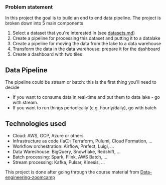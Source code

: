 ### Problem statement

In this project the goal is to build an end to end data pipeline. The project is broken down into 5 main components

1. Select a dataset that you're interested in (see [datasets.md](datasets.md))
2. Create a pipeline for processing this dataset and putting it to a datalake
3. Create a pipeline for moving the data from the lake to a data warehouse
4. Transform the data in the data warehouse: prepare it for the dashboard
5. Create a dashboard  with two tiles


## Data Pipeline 

The pipeline could be stream or batch: this is the first thing you'll need to decide 

* If you want to consume data in real-time and put them to data lake - go with stream.
* If you want to run things periodically (e.g. hourly/daily), go with batch


## Technologies used


* Cloud: AWS, GCP, Azure or others
* Infrastructure as code (IaC): Terraform, Pulumi, Cloud Formation, ...
* Workflow orchestration: Airflow, Prefect, Luigi, ...
* Data Wareshouse: BigQuery, Snowflake, Redshift, ...
* Batch processing: Spark, Flink, AWS Batch, ...
* Stream processing: Kafka, Pulsar, Kinesis, ...



This project is done after going through the course material from [Data-engineering-zoomcamp](https://github.com/DataTalksClub/data-engineering-zoomcamp/)
